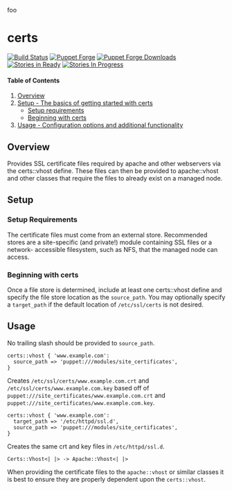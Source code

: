 foo
# certs

[![Build Status](https://travis-ci.org/rnelson0/puppet-certs.png?branch=master)](https://travis-ci.org/rnelson0/puppet-certs)
[![Puppet Forge](http://img.shields.io/puppetforge/v/rnelson0/certs.svg)](https://forge.puppetlabs.com/rnelson0/certs)
[![Puppet Forge Downloads](http://img.shields.io/puppetforge/dt/rnelson0/certs.svg)](https://forge.puppetlabs.com/rnelson0/certs)
[![Stories in Ready](https://badge.waffle.io/rnelson0/puppet-certs.svg?label=ready&title=Ready)](http://waffle.io/rnelson0/puppet-modules)
[![Stories In Progress](https://badge.waffle.io/rnelson0/puppet-certs.svg?label=in%20progress&title=In%20Progress)](http://waffle.io/rnelson0/puppet-modules)

#### Table of Contents

1. [Overview](#overview)
3. [Setup - The basics of getting started with certs](#setup)
    * [Setup requirements](#setup-requirements)
    * [Beginning with certs](#beginning-with-certs)
4. [Usage - Configuration options and additional functionality](#usage)

## Overview

Provides SSL certificate files required by apache and other webservers via
the certs::vhost define. These files can then be provided to apache::vhost and
other classes that require the files to already exist on a managed node.

## Setup

### Setup Requirements

The certificate files must come from an external store. Recommended stores
are a site-specific (and private!) module containing SSL files or a network-
accessible filesystem, such as NFS, that the managed node can access.

### Beginning with certs

Once a file store is determined, include at least one certs::vhost define
and specify the file store location as the `source_path`. You may optionally
specify a `target_path` if the default location of `/etc/ssl/certs` is not
desired.

## Usage

No trailing slash should be provided to `source_path`.

    certs::vhost { 'www.example.com':
      source_path => 'puppet:///modules/site_certificates',
    }

Creates `/etc/ssl/certs/www.example.com.crt` and
`/etc/ssl/certs/www.example.com.key` based off of
`puppet:///site_certificates/www.example.com.crt` and
`puppet:///site_certificates/www.example.com.key`.

    certs::vhost { 'www.example.com':
      target_path => '/etc/httpd/ssl.d',
      source_path => 'puppet:///modules/site_certificates',
    }

Creates the same crt and key files in `/etc/httpd/ssl.d`.

    Certs::Vhost<| |> -> Apache::Vhost<| |>

When providing the certificate files to the `apache::vhost` or similar classes
it is best to ensure they are properly dependent upon the `certs::vhost`.

